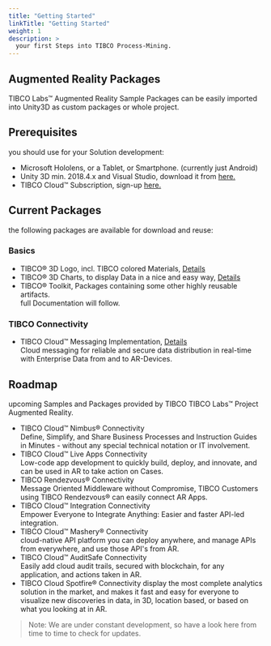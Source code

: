 ```yaml
---
title: "Getting Started"
linkTitle: "Getting Started"
weight: 1
description: >
  your first Steps into TIBCO Process-Mining.
---
```


## Augmented Reality Packages
TIBCO Labs™ Augmented Reality Sample Packages can be easily imported into Unity3D as custom packages or whole project.

## Prerequisites
you should use for your Solution development:

- Microsoft Hololens, or a Tablet, or Smartphone. (currently just Android)
- Unity 3D min. 2018.4.x and Visual Studio, download it from [here.](https://unity3d.com/get-unity/download)
- TIBCO Cloud™ Subscription, sign-up [here.](https://cloud.tibco.com/)

## Current Packages
the following packages are available for download and reuse:

### Basics
- TIBCO® 3D Logo, incl. TIBCO colored Materials, [Details](../packages-and-samples/logos/)
- TIBCO® 3D Charts, to display Data in a nice and easy way, [Details](../packages-and-samples/3d-charts/)
- TIBCO® Toolkit, Packages containing some other highly reusable artifacts.<br>
  full Documentation will follow.

### TIBCO Connectivity
- TIBCO Cloud™ Messaging Implementation, [Details](../packages-and-samples/cloud-messaging/)<br>
  Cloud messaging for reliable and secure data distribution in real-time with Enterprise Data from and to AR-Devices.

## Roadmap
upcoming Samples and Packages provided by TIBCO TIBCO Labs™ Project Augmented Reality.

- TIBCO Cloud™ Nimbus® Connectivity<br>
  Define, Simplify, and Share Business Processes and Instruction Guides in Minutes - without any special technical notation or IT involvement.
- TIBCO Cloud™ Live Apps Connectivity<br>
  Low-code app development to quickly build, deploy, and innovate, and can be used in AR to take action on Cases.
- TIBCO Rendezvous® Connectivity<br>
  Message Oriented Middleware without Compromise, TIBCO Customers using TIBCO Rendezvous® can easily connect AR Apps.
- TIBCO Cloud™ Integration Connectivity<br>
  Empower Everyone to Integrate Anything: Easier and faster API-led integration.
- TIBCO Cloud™ Mashery® Connectivity<br>
  cloud-native API platform you can deploy anywhere, and manage APIs from everywhere, and use those API's from AR.
- TIBCO Cloud™ AuditSafe Connectivity<br>
  Easily add cloud audit trails, secured with blockchain, for any application, and actions taken in AR.
- TIBCO Cloud Spotfire® Connectivity
  display the most complete analytics solution in the market, and makes it fast and easy for everyone to visualize new discoveries in data, in 3D, location based, or based on what you looking at in AR. 

> Note: We are under constant development, so have a look here from time to time to check for updates.

